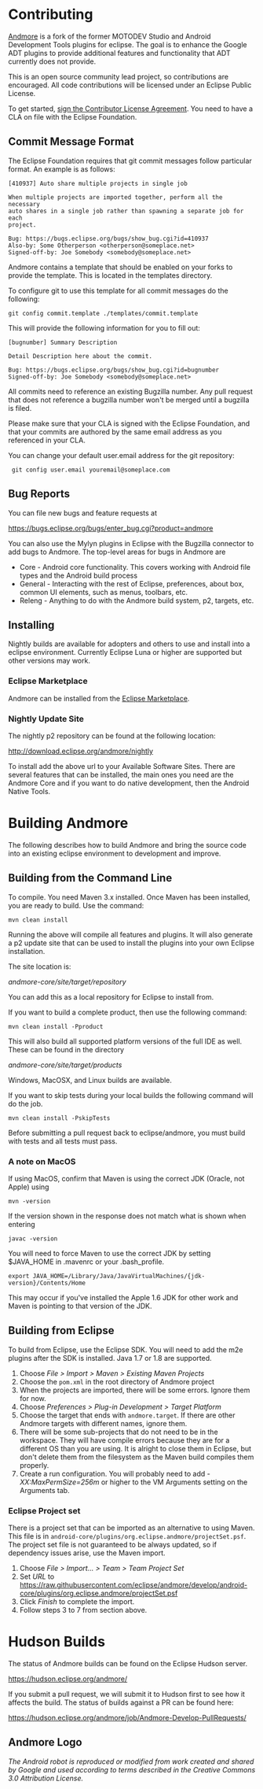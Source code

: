 # Contributing

[Andmore](https://www.eclipse.org/andmore) is a fork of the former MOTODEV Studio and Android Development Tools plugins for eclipse.
The goal is to enhance the Google ADT plugins to provide additional features and functionality that ADT currently
does not provide.

This is an open source community lead project, so contributions are encouraged.  All code contributions will
be licensed under an Eclipse Public License.

To get started, <a href="https://www.eclipse.org/legal/clafaq.php">sign the Contributor License Agreement</a>.  You need to have a CLA on file with the Eclipse Foundation.

## Commit Message Format

The Eclipse Foundation requires that git commit messages follow particular format.  An example is as follows:

    [410937] Auto share multiple projects in single job
    
    When multiple projects are imported together, perform all the necessary
    auto shares in a single job rather than spawning a separate job for each
    project.
    
    Bug: https://bugs.eclipse.org/bugs/show_bug.cgi?id=410937
    Also-by: Some Otherperson <otherperson@someplace.net>
    Signed-off-by: Joe Somebody <somebody@someplace.net>

Andmore contains a template that should be enabled on your forks to provide the template.   This is located in the templates directory.

To configure git to use this template for all commit messages do the following:

    git config commit.template ./templates/commit.template

This will provide the following information for you to fill out:

    [bugnumber] Summary Description
    
    Detail Description here about the commit.
    
    Bug: https://bugs.eclipse.org/bugs/show_bug.cgi?id=bugnumber
    Signed-off-by: Joe Somebody <somebody@someplace.net>

All commits need to reference an existing Bugzilla number.  Any pull request that does 
not reference a bugzilla number won't be merged until a bugzilla is filed.  

Please make sure that your CLA is signed with the Eclipse Foundation, and that your commits are authored by the same email address as you referenced in your CLA.

You can change your default user.email address for the git repository:

     git config user.email youremail@someplace.com

## Bug Reports

You can file new bugs and feature requests at

https://bugs.eclipse.org/bugs/enter_bug.cgi?product=andmore

You can also use the Mylyn plugins in Eclipse with the Bugzilla connector to add bugs to
Andmore. The top-level areas for bugs in Andmore are

* Core - Android core functionality. This covers working with Android file types and the Android build process
* General - Interacting with the rest of Eclipse, preferences, about box, common UI elements, such as menus, toolbars, etc.
* Releng - Anything to do with the Andmore build system, p2, targets, etc.

## Installing

Nightly builds are available for adopters and others to use and install into a eclipse environment.  Currently Eclipse Luna or
higher are supported but other versions may work.

### Eclipse Marketplace

Andmore can be installed from the [Eclipse Marketplace](https://marketplace.eclipse.org/content/andmore).

### Nightly Update Site

The nightly p2 repository can be found at the following location:

http://download.eclipse.org/andmore/nightly

To install add the above url to your Available Software Sites.  There are several features that can be installed, the main ones you
need are the Andmore Core and if you want to do native development, then the Android Native Tools.

# Building Andmore

The following describes how to build Andmore and bring the source code into an 
existing eclipse environment to development and improve.

## Building from the Command Line

To compile.  You need Maven 3.x installed. Once Maven has been installed, you are ready 
to build.  Use the command:

    mvn clean install

Running the above will compile all features and plugins.  It will also generate a p2 update
site that can be used to install the plugins into your own Eclipse installation.

The site location is:

_andmore-core/site/target/repository_

You can add this as a local repository for Eclipse to install from.

If you want to build a complete product, then use the following command:

    mvn clean install -Pproduct
    
This will also build all supported platform versions of the full IDE as well.  These can be found in the directory 

_andmore-core/site/target/products_

Windows, MacOSX, and Linux builds are available.

If you want to skip tests during your local builds the following command will do the job.

    mvn clean install -PskipTests 

Before submitting a pull request back to eclipse/andmore, you must build with tests and 
all tests must pass.

### A note on MacOS

If using MacOS, confirm that Maven is using the correct JDK (Oracle, not Apple) using

    mvn -version

If the version shown in the response does not match what is shown when entering

    javac -version
    
You will need to force Maven to use the correct JDK by setting $JAVA_HOME in .mavenrc or
your .bash_profile.

    export JAVA_HOME=/Library/Java/JavaVirtualMachines/{jdk-version}/Contents/Home

This may occur if you've installed the Apple 1.6 JDK for other work and Maven is pointing 
to that version of the JDK.

## Building from Eclipse

To build from Eclipse, use the Eclipse SDK. You will need to add the m2e plugins after the
SDK is installed.  Java 1.7 or 1.8 are supported.

1. Choose _File > Import > Maven > Existing Maven Projects_
1. Choose the `pom.xml` in the root directory of Andmore project
1. When the projects are imported, there will be some errors. Ignore them for now.
1. Choose _Preferences > Plug-in Development > Target Platform_
1. Choose the target that ends with `andmore.target`. If there are other Andmore targets with different names, ignore them.
1. There will be some sub-projects that do not need to be in the workspace. They will have compile errors because they are for a different OS than you are using. It is alright to close them in Eclipse, but don't delete them from the filesystem as the Maven build compiles them properly.
1. Create a run configuration. You will probably need to add *-XX:MaxPermSize=256m* or higher to the VM Arguments setting on the Arguments tab.

### Eclipse Project set

There is a project set that can be imported as an alternative to using Maven. This file
is in `android-core/plugins/org.eclipse.andmore/projectSet.psf`.  The project set file is
not guaranteed to be always updated, so if dependency issues arise, use the Maven import.

1. Choose _File > Import... > Team > Team Project Set_
1. Set _URL_ to
https://raw.githubusercontent.com/eclipse/andmore/develop/android-core/plugins/org.eclipse.andmore/projectSet.psf
1. Click _Finish_ to complete the import.
1. Follow steps 3 to 7 from section above.

# Hudson Builds

The status of Andmore builds can be found on the Eclipse Hudson server.

https://hudson.eclipse.org/andmore/

If you submit a pull request, we will submit it to Hudson first to see how it affects the
build. The status of builds against a PR can be found here:

https://hudson.eclipse.org/andmore/job/Andmore-Develop-PullRequests/

## Andmore Logo

*The Android robot is reproduced or modified from work created and shared by Google and 
used according to terms described in the Creative Commons 3.0 Attribution License.*

